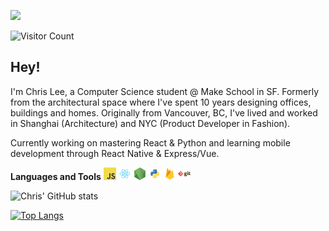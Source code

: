 <img src="./images/github-header.png"></img>

![Visitor Count](https://profile-counter.glitch.me/chrismlee26/count.svg)

## Hey!

I'm Chris Lee, a Computer Science student @ Make School in SF. Formerly from the architectural space where I've spent 10 years designing offices, buildings and homes. Originally from Vancouver, BC, I've lived and worked in Shanghai (Architecture) and NYC (Product Developer in Fashion).

Currently working on mastering React & Python and learning mobile development through React Native & Express/Vue.

**Languages and Tools**
<code><img height="20" src="https://raw.githubusercontent.com/github/explore/80688e429a7d4ef2fca1e82350fe8e3517d3494d/topics/javascript/javascript.png"></code>
<code><img height="20" src="https://raw.githubusercontent.com/github/explore/80688e429a7d4ef2fca1e82350fe8e3517d3494d/topics/react/react.png"></code>
<code><img height="20" src="https://raw.githubusercontent.com/github/explore/80688e429a7d4ef2fca1e82350fe8e3517d3494d/topics/nodejs/nodejs.png"></code>
<code><img height="20" src="https://raw.githubusercontent.com/github/explore/80688e429a7d4ef2fca1e82350fe8e3517d3494d/topics/python/python.png"></code>
<code><img height="20" src="https://raw.githubusercontent.com/github/explore/80688e429a7d4ef2fca1e82350fe8e3517d3494d/topics/firebase/firebase.png"></code>
<code><img height="20" src="https://raw.githubusercontent.com/github/explore/80688e429a7d4ef2fca1e82350fe8e3517d3494d/topics/git/git.png"></code>

![Chris' GitHub stats](https://github-readme-stats.vercel.app/api?username=chrismlee26&theme=dark&show_icons=true)

[![Top Langs](https://github-readme-stats.vercel.app/api/top-langs/?username=chrismlee26&layout=compact)](https://github.com/anuraghazra/github-readme-stats)
